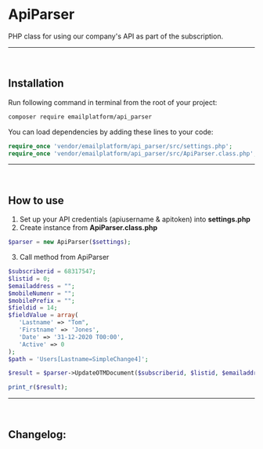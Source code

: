 # ApiParser
PHP class for using our company's API as part of the subscription.
<hr><br>

## Installation
Run following command in terminal from the root of your project:
```bash
composer require emailplatform/api_parser
```
You can load dependencies by adding these lines to your code: 
```php
require_once 'vendor/emailplatform/api_parser/src/settings.php';
require_once 'vendor/emailplatform/api_parser/src/ApiParser.class.php';
```
<hr><br>

## How to use
1. Set up your API credentials (apiusername & apitoken) into **settings.php**
2. Create instance from **ApiParser.class.php**
```php
$parser = new ApiParser($settings);
```
3. Call method from ApiParser

```php
$subscriberid = 68317547;
$listid = 0;
$emailaddress = "";
$mobileNumenr = "";
$mobilePrefix = "";
$fieldid = 14;
$fieldValue = array(
   'Lastname' => "Tom",
   'Firstname' => 'Jones',
   'Date' => '31-12-2020 T00:00',
   'Active' => 0
);
$path = 'Users[Lastname=SimpleChange4]';

$result = $parser->UpdateOTMDocument($subscriberid, $listid, $emailaddress, $mobileNumber, $mobilePrefix, $fieldid, $fieldValue, $path);

print_r($result);
```
<hr><br>

## Changelog:
